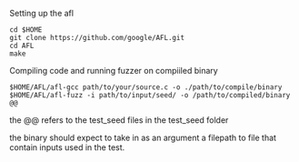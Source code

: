 Setting up the afl
```
cd $HOME
git clone https://github.com/google/AFL.git
cd AFL
make
```
Compiling code and running fuzzer on compiiled binary
```
$HOME/AFL/afl-gcc path/to/your/source.c -o ./path/to/compile/binary
$HOME/AFL/afl-fuzz -i path/to/input/seed/ -o /path/to/compiled/binary @@
```
the @@ refers to the test_seed files in the test_seed folder

the binary should expect to take in as an argument a filepath to file that contain inputs used in the test.